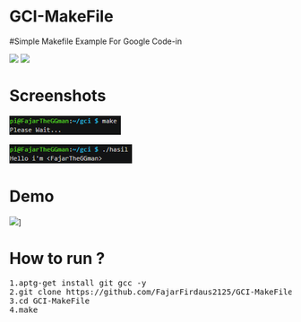 # GCI-MakeFile
#Simple Makefile Example For Google Code-in

![](https://img.shields.io/badge/Lanuage-C++-Cyan) ![](https://img.shields.io/badge/GoogleCodein-2019-Blue)

# Screenshots

![alt-text](https://github.com/FajarFirdaus2125/GCI-MakeFile/blob/master/.img/m2.PNG)

![alt-text](https://github.com/FajarFirdaus2125/GCI-MakeFile/blob/master/.img/m1.PNG)

# Demo

[![](https://asciinema.org/a/Y6DXQbLnouDsdgSjo9F30jocO.png)](https://asciinema.org/a/Y6DXQbLnouDsdgSjo9F30jocO)]

# How to run ?
<pre>
1.aptg-get install git gcc -y
2.git clone https://github.com/FajarFirdaus2125/GCI-MakeFile
3.cd GCI-MakeFile
4.make
</pre>
